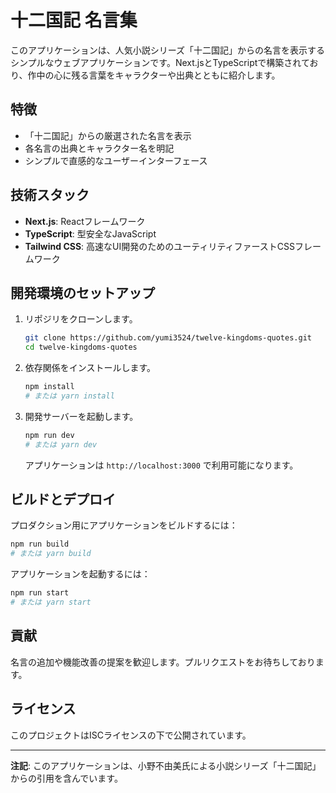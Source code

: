 # 十二国記 名言集

このアプリケーションは、人気小説シリーズ「十二国記」からの名言を表示するシンプルなウェブアプリケーションです。Next.jsとTypeScriptで構築されており、作中の心に残る言葉をキャラクターや出典とともに紹介します。

## 特徴

- 「十二国記」からの厳選された名言を表示
- 各名言の出典とキャラクター名を明記
- シンプルで直感的なユーザーインターフェース

## 技術スタック

- **Next.js**: Reactフレームワーク
- **TypeScript**: 型安全なJavaScript
- **Tailwind CSS**: 高速なUI開発のためのユーティリティファーストCSSフレームワーク

## 開発環境のセットアップ

1.  リポジリをクローンします。
    ```bash
    git clone https://github.com/yumi3524/twelve-kingdoms-quotes.git
    cd twelve-kingdoms-quotes
    ```
2.  依存関係をインストールします。
    ```bash
    npm install
    # または yarn install
    ```
3.  開発サーバーを起動します。
    ```bash
    npm run dev
    # または yarn dev
    ```
    アプリケーションは `http://localhost:3000` で利用可能になります。

## ビルドとデプロイ

プロダクション用にアプリケーションをビルドするには：

```bash
npm run build
# または yarn build
```

アプリケーションを起動するには：

```bash
npm run start
# または yarn start
```

## 貢献

名言の追加や機能改善の提案を歓迎します。プルリクエストをお待ちしております。

## ライセンス

このプロジェクトはISCライセンスの下で公開されています。

---

**注記**: このアプリケーションは、小野不由美氏による小説シリーズ「十二国記」からの引用を含んでいます。
